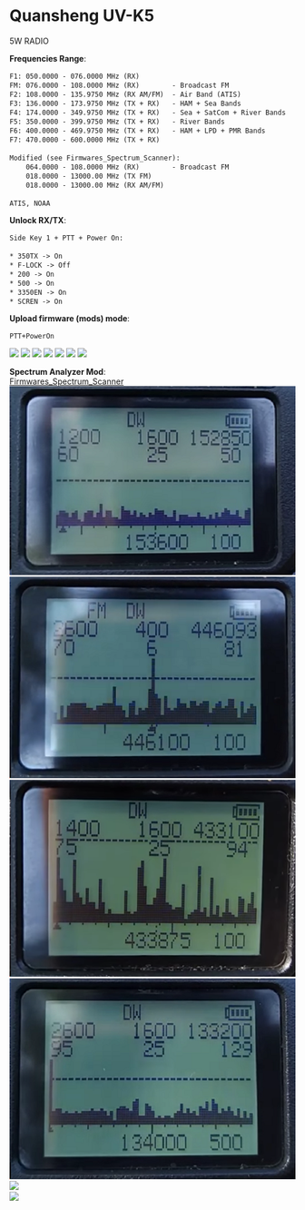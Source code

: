 # Quansheng UV-K5

5W RADIO     

**Frequencies Range**:

    F1: 050.0000 - 076.0000 MHz (RX)
    FM: 076.0000 - 108.0000 MHz (RX)        - Broadcast FM
    F2: 108.0000 - 135.9750 MHz (RX AM/FM)  - Air Band (ATIS)
    F3: 136.0000 - 173.9750 MHz (TX + RX)   - HAM + Sea Bands
    F4: 174.0000 - 349.9750 MHz (TX + RX)   - Sea + SatCom + River Bands
    F5: 350.0000 - 399.9750 MHz (TX + RX)   - River Bands
    F6: 400.0000 - 469.9750 MHz (TX + RX)   - HAM + LPD + PMR Bands
    F7: 470.0000 - 600.0000 MHz (TX + RX)  

    Modified (see Firmwares_Spectrum_Scanner):  
        064.0000 - 108.0000 MHz (RX)        - Broadcast FM
        018.0000 - 13000.00 MHz (TX FM)
        018.0000 - 13000.00 MHz (RX AM/FM)
    
    ATIS, NOAA
    
**Unlock RX/TX**: 

    Side Key 1 + PTT + Power On: 
    
    * 350TX -> On     
    * F-LOCK -> Off
    * 200 -> On     
    * 500 -> On     
    * 3350EN -> On     
    * SCREN -> On      

**Upload firmware (mods) mode**:

    PTT+PowerOn
       
<img src="Images/k5-002.png"/>      
<img src="Images/k5-011.jpg"/>      
<img src="Images/k5-012.jpg"/>
<img src="Images/k5-013.jpeg"/>
<img src="Images/k5-004.png"/>      
<img src="Images/k5-008.jpg"/>      
<img src="Images/k5-009.jpg"/>   

**Spectrum Analyzer Mod**:    
[Firmwares_Spectrum_Scanner](Firmwares_Spectrum_Scanner)    
<img src="Images/sa001.png"/>   
<img src="Images/sa002.png"/>   
<img src="Images/sa003.png"/>   
<img src="Images/sa004.png"/>   
<img src="Images/spectrum.gif"/>   
<img src="Images/spectrum_fagci.gif"/>   
